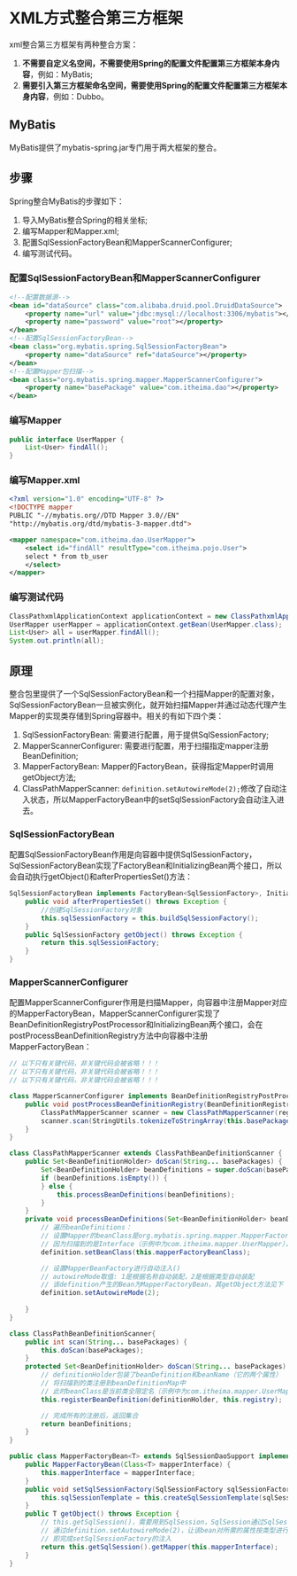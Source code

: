 # XML方式整合第三方框架

xml整合第三方框架有两种整合方案：
1. **不需要自定义名空间，不需要使用Spring的配置文件配置第三方框架本身内容**，例如：MyBatis;
2. **需要引入第三方框架命名空间，需要使用Spring的配置文件配置第三方框架本身内容**，例如：Dubbo。

## MyBatis
MyBatis提供了mybatis-spring.jar专门用于两大框架的整合。

## 步骤
Spring整合MyBatis的步骤如下：
1. 导入MyBatis整合Spring的相关坐标;
2. 编写Mapper和Mapper.xml;
3. 配置SqlSessionFactoryBean和MapperScannerConfigurer;
4. 编写测试代码。

### 配置SqlSessionFactoryBean和MapperScannerConfigurer
```XML
<!--配置数据源-->
<bean id="dataSource" class="com.alibaba.druid.pool.DruidDataSource">
    <property name="url" value="jdbc:mysql://localhost:3306/mybatis"></property> <property name="username" value="root"></property>
    <property name="password" value="root"></property>
</bean>
<!--配置SqlSessionFactoryBean-->
<bean class="org.mybatis.spring.SqlSessionFactoryBean">
    <property name="dataSource" ref="dataSource"></property>
</bean>
<!--配置Mapper包扫描-->
<bean class="org.mybatis.spring.mapper.MapperScannerConfigurer">
    <property name="basePackage" value="com.itheima.dao"></property>
</bean>
```

### 编写Mapper
```Java
public interface UserMapper {
    List<User> findAll();
}
```

### 编写Mapper.xml
```XML
<?xml version="1.0" encoding="UTF-8" ?>
<!DOCTYPE mapper
PUBLIC "-//mybatis.org//DTD Mapper 3.0//EN"
"http://mybatis.org/dtd/mybatis-3-mapper.dtd">

<mapper namespace="com.itheima.dao.UserMapper">
    <select id="findAll" resultType="com.itheima.pojo.User">
    select * from tb_user
    </select>
</mapper>
```

### 编写测试代码
```Java
ClassPathxmlApplicationContext applicationContext = new ClassPathxmlApplicationContext("applicationContext.xml");
UserMapper userMapper = applicationContext.getBean(UserMapper.class);
List<User> all = userMapper.findAll();
System.out.println(all);
```

## 原理
整合包里提供了一个SqlSessionFactoryBean和一个扫描Mapper的配置对象，SqlSessionFactoryBean一旦被实例化，就开始扫描Mapper并通过动态代理产生Mapper的实现类存储到Spring容器中。相关的有如下四个类：
1. SqlSessionFactoryBean: 需要进行配置，用于提供SqlSessionFactory;
2. MapperScannerConfigurer: 需要进行配置，用于扫描指定mapper注册BeanDefinition; 
3. MapperFactoryBean: Mapper的FactoryBean，获得指定Mapper时调用getObject方法;
4. ClassPathMapperScanner: `definition.setAutowireMode(2);`修改了自动注入状态，所以MapperFactoryBean中的setSqlSessionFactory会自动注入进去。

### SqlSessionFactoryBean
配置SqlSessionFactoryBean作用是向容器中提供SqlSessionFactory，SqlSessionFactoryBean实现了FactoryBean和InitializingBean两个接口，所以会自动执行getObject()和afterPropertiesSet()方法：
```Java
SqlSessionFactoryBean implements FactoryBean<SqlSessionFactory>, InitializingBean{
    public void afterPropertiesSet() throws Exception {
        //创建SqlSessionFactory对象
        this.sqlSessionFactory = this.buildSqlSessionFactory();
    }
    public SqlSessionFactory getObject() throws Exception {
        return this.sqlSessionFactory;
    }
}
```

### MapperScannerConfigurer
配置MapperScannerConfigurer作用是扫描Mapper，向容器中注册Mapper对应的MapperFactoryBean，MapperScannerConfigurer实现了BeanDefinitionRegistryPostProcessor和InitializingBean两个接口，会在postProcessBeanDefinitionRegistry方法中向容器中注册MapperFactoryBean：
```Java
// 以下只有关键代码，非关键代码会被省略！！！
// 以下只有关键代码，非关键代码会被省略！！！
// 以下只有关键代码，非关键代码会被省略！！！

class MapperScannerConfigurer implements BeanDefinitionRegistryPostProcessor, InitializingBean{ 
    public void postProcessBeanDefinitionRegistry(BeanDefinitionRegistry registry) {
        ClassPathMapperScanner scanner = new ClassPathMapperScanner(registry);
        scanner.scan(StringUtils.tokenizeToStringArray(this.basePackage, ",; \t\n"));
    } 
}

class ClassPathMapperScanner extends ClassPathBeanDefinitionScanner {
    public Set<BeanDefinitionHolder> doScan(String... basePackages) {
        Set<BeanDefinitionHolder> beanDefinitions = super.doScan(basePackages);
        if (beanDefinitions.isEmpty()) {
        } else {
            this.processBeanDefinitions(beanDefinitions);
        }
    }
    private void processBeanDefinitions(Set<BeanDefinitionHolder> beanDefinitions) {
        // 遍历beanDefinitions：
        // 设置Mapper的beanClass是org.mybatis.spring.mapper.MapperFactoryBean
        // 因为扫描到的是Interface（示例中为com.itheima.mapper.UserMapper），无法创建对象
        definition.setBeanClass(this.mapperFactoryBeanClass);

        // 设置MapperBeanFactory进行自动注入()
        // autowireMode取值: 1是根据名称自动装配，2是根据类型自动装配
        // 该definition产生的Bean为MapperFactoryBean，其getObject方法见下
        definition.setAutowireMode(2);
        
    }
}

class ClassPathBeanDefinitionScanner{
    public int scan(String... basePackages) {
        this.doScan(basePackages);
    }
    protected Set<BeanDefinitionHolder> doScan(String... basePackages) {
        // definitionHolder包装了beanDefinition和beanName（它的两个属性）
        // 将扫描到的类注册到beanDefinitionMap中
        // 此时beanClass是当前类全限定名（示例中为com.itheima.mapper.UserMapper）
        this.registerBeanDefinition(definitionHolder, this.registry);

        // 完成所有的注册后，返回集合
        return beanDefinitions;
    }
}

public class MapperFactoryBean<T> extends SqlSessionDaoSupport implements FactoryBean<T> {
    public MapperFactoryBean(Class<T> mapperInterface) {
        this.mapperInterface = mapperInterface;
    }
    public void setSqlSessionFactory(SqlSessionFactory sqlSessionFactory) {
        this.sqlSessionTemplate = this.createSqlSessionTemplate(sqlSessionFactory);
    }
    public T getObject() throws Exception {
        // this.getSqlSession()，需要用到SqlSession，SqlSession通过SqlSessionFactory产生
        // 通过definition.setAutowireMode(2)，让该bean对所需的属性按类型进行自动注入
        // 即完成setSqlSessionFactory的注入
        return this.getSqlSession().getMapper(this.mapperInterface);
    }
}
```